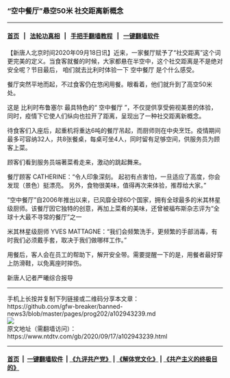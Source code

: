 ### “空中餐厅”悬空50米 社交距离新概念
------------------------

#### [首页](https://github.com/gfw-breaker/banned-news3/blob/master/README.md) &nbsp;&nbsp;|&nbsp;&nbsp; [法轮功真相](https://github.com/begood0513/basic/blob/master/README.md)  &nbsp;&nbsp;|&nbsp;&nbsp; [手把手翻墙教程](https://github.com/gfw-breaker/guides/wiki)  &nbsp;&nbsp;|&nbsp;&nbsp; [一键翻墙软件](https://github.com/gfw-breaker/nogfw/blob/master/README.md)  



<div><div class="post_content" itemprop="articleBody">
 <p>
  【新唐人北京时间2020年09月18日讯】近来，一家餐厅赋予了“社交距离”这个词更完美的定义。当食客就餐的时候，大家都悬在半空中，这个社交距离是不是绝对安全呢？节目最后， 咱们就去比利时体验一下
  <ok href="https://www.ntdtv.com/gb/空中餐厅.htm">
   空中餐厅
  </ok>
  是个什么感受。
 </p>
 <p>
  餐厅突然平地而起，不过食客仍在悠闲用餐。眼看着，他们就升到了高空50米处。
 </p>
 <p>
  这是
  <ok href="https://www.ntdtv.com/gb/比利时布鲁塞尔.htm">
   比利时布鲁塞尔
  </ok>
  最具特色的“
  <ok href="https://www.ntdtv.com/gb/空中餐厅.htm">
   空中餐厅
  </ok>
  ”，不仅提供享受俯视美景的体验，同时，疫情下它使人们纵向也拉开了距离，呈现出了一种社交距离新概念。
 </p>
 <p>
  待食客们入座后，起重机将重达6吨的餐厅吊起，而厨师则在中央烹饪。疫情期间最多可容纳32人，共8张餐桌，每桌可坐4人，同时留有足够空间，供服务员为顾客上菜。
 </p>
 <p>
  顾客们看到服务员端著菜肴走来，激动的跳起舞来。
 </p>
 <p>
  餐厅顾客 CATHERINE：“令人印象深刻。 起初有点害怕，一旦适应了高度，你会发现（景色）挺漂亮。 另外，食物很美味，值得再次来体验，推荐给大家。”
 </p>
 <p>
  “空中餐厅”自2006年推出以来，已风靡全球60个国家，拥有全球最多的米其林星级厨师。该餐厅因它独特的创意，再加上菜肴的美味，还曾被福布斯杂志评为“全球十大最不寻常的餐厅”之一
 </p>
 <p>
  米其林星级厨师 YVES MATTAGNE：“我们会频繁洗手，更频繁的手部消毒，有时我们必须戴手套，取决于我们做哪样工作。”
 </p>
 <p>
  用餐后，客人会在员工的帮助下，解开安全带。需要提醒一下的是，用餐者最好穿上防滑鞋，以免离座时摔伤。
 </p>
 <p>
  新唐人记者严曦综合报导
 </p>
 <div class="single_ad">
 </div>
</div>
</div>
<hr/>
手机上长按并复制下列链接或二维码分享本文章：<br/>
https://github.com/gfw-breaker/banned-news3/blob/master/pages/prog202/a102943239.md <br/>
<a href='https://github.com/gfw-breaker/banned-news3/blob/master/pages/prog202/a102943239.md'><img src='https://github.com/gfw-breaker/banned-news3/blob/master/pages/prog202/a102943239.md.png'/></a> <br/>
原文地址（需翻墙访问）：https://www.ntdtv.com/gb/2020/09/17/a102943239.html


------------------------
#### [首页](https://github.com/gfw-breaker/banned-news3/blob/master/README.md) &nbsp;|&nbsp; [一键翻墙软件](https://github.com/gfw-breaker/nogfw/blob/master/README.md) &nbsp;| [《九评共产党》](https://github.com/gfw-breaker/9ping.md/blob/master/README.md#九评之一评共产党是什么) | [《解体党文化》](https://github.com/gfw-breaker/jtdwh.md/blob/master/README.md) | [《共产主义的终极目的》](https://github.com/gfw-breaker/gczydzjmd.md/blob/master/README.md)


<img src='http://gfw-breaker.win/banned-news3/pages/prog202/a102943239.md' width='0px' height='0px'/>